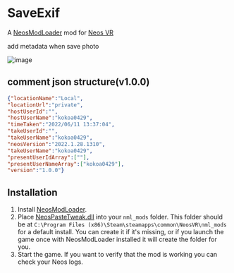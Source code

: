 # SaveExif
A [NeosModLoader](https://github.com/zkxs/NeosModLoader) mod for [Neos VR](https://neos.com/)  

add metadata when save photo  

![image](https://user-images.githubusercontent.com/91118218/173190089-5ffdd4a7-9252-4abc-8d5b-ac3fcc5a6fcd.png)

## comment json structure(v1.0.0)
```json
{"locationName":"Local",
"locationUrl":"private",
"hostUserId":"",
"hostUserName":"kokoa0429",
"timeTaken":"2022/06/11 13:37:04",
"takeUserId":"",
"takeUserName":"kokoa0429",
"neosVersion":"2022.1.28.1310",
"takeUserName":"kokoa0429",
"presentUserIdArray":[""],
"presentUserNameArray":["kokoa0429"],
"version":"1.0.0"}
```


## Installation
1. Install [NeosModLoader](https://github.com/zkxs/NeosModLoader).
2. Place [NeosPasteTweak.dll](https://github.com/rassi0429/NeosPasteTweak/releases/latest/download/NeosPasteTweak.dll) into your `nml_mods` folder. This folder should be at `C:\Program Files (x86)\Steam\steamapps\common\NeosVR\nml_mods` for a default install. You can create it if it's missing, or if you launch the game once with NeosModLoader installed it will create the folder for you.
3. Start the game. If you want to verify that the mod is working you can check your Neos logs.
